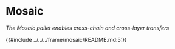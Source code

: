# Mosaic

*The Mosaic pallet enables cross-chain and cross-layer transfers*

{{#include ../../../frame/mosaic/README.md:5:}}
